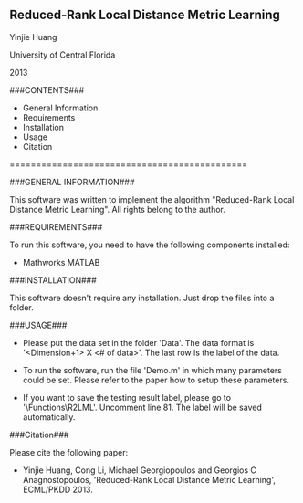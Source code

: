 
## Reduced-Rank Local Distance Metric Learning ##
 
 Yinjie Huang
 
 University of Central Florida
 
 2013


###CONTENTS###

- General Information
- Requirements
- Installation
- Usage
- Citation

=============================================

###GENERAL INFORMATION###

This software was written to implement the algorithm "Reduced-Rank Local Distance Metric Learning". All rights belong to the author.



###REQUIREMENTS###

To run this software, you need to have the following components installed:

- Mathworks MATLAB



###INSTALLATION###

This software doesn't require any installation. Just drop the files into a folder.



###USAGE###

- Please put the data set in the folder 'Data'. The data format is '<Dimension+1> X <# of data>'. The last row is the label of the data.

- To run the software, run the file 'Demo.m' in which many parameters could be set. Please refer to the paper how to setup these parameters.  

- If you want to save the testing result label, please go to '\Functions\R2LML'. Uncomment line 81. The label will be saved automatically.

###Citation###

Please cite the following paper:

- Yinjie Huang, Cong Li, Michael Georgiopoulos and Georgios C Anagnostopoulos, 'Reduced-Rank Local Distance Metric Learning', ECML/PKDD 2013.

